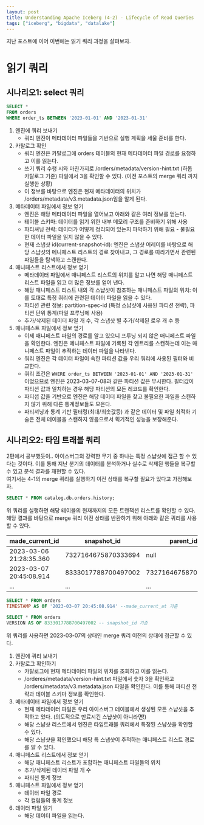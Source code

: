 ```yaml
---
layout: post
title: Understanding Apache Iceberg (4-2) - Lifecycle of Read Queries
tags: ["iceberg", "bigdata", "datalake"]
---
```


지난 포스트에 이어 이번에는 읽기 쿼리 과정을 살펴보자.

# 읽기 쿼리
## 시나리오1: select 쿼리

```sql
SELECT *
FROM orders
WHERE order_ts BETWEEN '2023-01-01' AND '2023-01-31'
```

1. 엔진에 쿼리 보내기
   - 쿼리 엔진이 메타데이터 파일들을 기반으로 실행 계획을 세울 준비를 한다.
2. 카탈로그 확인
   - 쿼리 엔진은 카탈로그에 orders 테이블의 현재 메타데이터 파일 경로를 요청하고 이를 읽는다.
   - 쓰기 쿼리 수행 시와 마찬가지로 /orders/metadata/version-hint.txt (하둡 카탈로그 기준) 파일에서 3을 확인할 수 있다. (이전 포스트의 merge 쿼리 까지 실행한 상황)
   - 이 정보를 바탕으로 엔진은 현재 메타데이터의 위치가 /orders/metadata/v3.metadata.json임을 알게 된다.
3. 메타데이터 파일에서 정보 얻기
   - 엔진은 해당 메타데이터 파일을 열어보고 아래와 같은 여러 정보를 얻는다.
   - 테이블 스키마: 데이터를 읽기 위한 내부 메모리 구조를 준비하기 위해 사용
   - 파티셔닝 전략: 데이터가 어떻게 정리되어 있는지 파악하기 위해 필요 - 불필요한 데이터 파일을 읽지 않을 수 있다.
   - 현재 스냅샷 id(current-snapshot-id): 엔진은 스냅샷 어레이를 바탕으로 해당 스냡샷의 메니페스트 리스트의 경로 찾아내고, 그 경로를 따라가면서 관련된 파일들을 탐색하고 스캔한다.
4. 매니페스트 리스트에서 정보 얻기
   - 메타데이터 파일에서 매니페스트 리스트의 위치를 알고 나면 해당 매니페스트 리스트 파일을 읽고 더 많은 정보를 얻어 낸다.
   - 해당 매니페스트 리스트 내의 각 스냡샷이 참조하는 매니페스트 파일의 위치: 이를 토대로 특정 쿼리에 관련된 데이터 파일을 읽을 수 있다.
   - 파티션 관련 정보: partition-spec-id (특정 스냡샷에 사용된 파티션 전략), 파티션 단위 통계(파일 프루닝에 사용)
   - 추가/삭제된 데이터 파일 개 수, 각 스냅샷 별 추가/삭제된 로우 개 수 등
5. 매니페스트 파일에서 정보 얻기
   - 이제 매니페스트 파일의 경로를 알고 있으니 프루닝 되지 않은 매니페스트 파일을 확인한다. 엔진은 메니페스트 파일에 기록된 각 엔트리를 스캔하는데 이는 매니페스트 파일이 추적하는 데이터 파일을 나타낸다.
   - 쿼리 엔진은 각 데이터 파일이 속한 파티션 값을 우리 쿼리에 사용된 필터와 비교한다.
   - 쿼리 조건은 ```WHERE order_ts BETWEEN '2023-01-01' AND '2023-01-31'``` 이었으므로 엔진은 2023-03-07-08과 같은 파티션 값은 무시한다. 필터값이 파티션 값과 일치하는 경우 해당 파티션의 모든 레코드를 확인한다.
   - 파티셥 값을 기반으로 엔진은 해당 데이터 파일을 찾고 불필요한 파일을 스캔하지 않기 위해 다른 통계정보들도 모은다.
   - 파티셔닝과 통계 기반 필터링(최대/최솟값등) 과 같은 데이터 및 파일 최적화 기술은 전체 테이블을 스캔하지 않음으로서 획기적인 성능을 보장해준다.

## 시나리오2: 타임 트래블 쿼리

2편에서 공부했듯이.. 아이스버그의 강력한 무기 중 하나는 특정 스냡샷에 접근 할 수 있다는 것이다. 이를 통해 지난 분기의 데이터를 분석하거나 실수로 삭제된 행들을 복구할 수 있고 분석 결과를 재현할 수 있다.<br/>
여기서는 4-1의 merge 쿼리를 실행하기 이전 상태를 복구할 필요가 있다고 가정해보자.

```sql
SELECT * FROM catalog.db.orders.history;
```
위 쿼리를 실행하면 해당 테이블의 현재까지의 모든 트랜잭션 리스트를 확인할 수 있다.<br/>
해당 결과를 바탕으로 merge 쿼리 이전 상태를 반환하기 위해 아래와 같은 쿼리를 사용할 수 있다.

| made_current_id         | snapshot_id         | parent_id           | is_current_ancestor |
|-------------------------|---------------------|---------------------|---------------------|
| 2023-03-06 21:28:35.360 | 7327164675870333694 | null                | true                |
| 2023-03-07 20:45:08.914 | 8333017788700497002 | 7327164675870333694 | true                |
| ...                     | ...                 | ...                 | ...                 |

```sql
SELECT * FROM orders
TIMESTAMP AS OF '2023-03-07 20:45:08.914' --made_current_at 기준
         
SELECT * FROM orders
VERSION AS OF 8333017788700497002 -- snapshot_id 기준
```

위 쿼리를 사용하면 2023-03-07의 상태인 merge 쿼리 이전의 상태에 접근할 수 있다.

1. 엔진에 쿼리 보내기
2. 카탈로그 확인하기
    - 카탈로그에 현재 메타데이터 파일의 위치를 조회하고 이를 읽는다.
    - /orderes/metadata/version-hint.txt 파일에서 숫자 3을 확인하고 /orders/metadata/v3.metadata.json 파일을 확인한다. 이를 통해 파티션 전략과 테이블 스키마 정보를 확인한다.
3. 메타데이터 파일에서 정보 얻기
   - 현재 메타데이터 파일은 우리 아이스버그 테이블에서 생성된 모든 스냡샷을 추적하고 있다. (의도적으로 만료시킨 스냡샷이 아니라면!) 
   - 해당 스냡샷 리스트에서 엔진은 타임트래블 쿼리에서 특정된 스냡샷을 확인할 수 있다.
   - 해당 스냡샷을 확인했으니 해당 특 스냅샷이 추적하는 매니페스트 리스트 경로를 알 수 있다.
4. 매니페스트 리스트에서 정보 얻기
   - 해당 매니페스트 리스트가 포함하는 매니페스트 파일들의 위치
   - 추가/삭제된 데이터 파일 개 수
   - 파티션 통계 정보
5. 매니페스트 파일에서 정보 얻기
   - 데이터 파일 경로
   - 각 컬럼들의 통계 정보
6. 데이터 파일 읽기
   - 해당 데이터 파일을 읽는다.